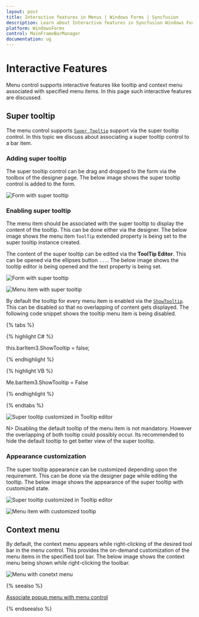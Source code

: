 ```yaml
---
layout: post
title: Interactive features in Menus | Windows Forms | Syncfusion
description: Learn about Interactive features in Syncfusion Windows Forms Menu control, its elements and more details.
platform: WindowsForms
control: MainFrameBarManager 
documentation: ug
---
```


# Interactive Features

Menu control supports interactive features like tooltip and context menu associated with specified menu items. In this page such interactive features are discussed.

## Super tooltip

The menu control supports [`Super Tooltip`](https://help.syncfusion.com/cr/windowsforms/Syncfusion.Windows.Forms.Tools.SuperToolTip.html) support via the super tooltip control. In this topic we discuss about associating a super tooltip control to a bar item.

### Adding super tooltip

The super tooltip control can be drag and dropped to the form via the toolbox of the designer page. The below image shows the super tooltip control is added to the form.

![Form with super tooltip](Interactive-Features-images/superToolTip_Form_Designer.png)

### Enabling super tooltip

The menu item should be associated with the super tooltip to display the content of the tooltip. This can be done either via the designer. The below image shows the menu item `ToolTip` extended property is being set to the super tooltip instance created.

The content of the super tooltip can be edited via the **ToolTip Editor**. This can be opened via the ellipses button `...`. The below image shows the tooltip editor is being opened and the text property is being set.

![Form with super tooltip](Interactive-Features-images/toolTipEditor.png)

![Menu item with super tooltip](Interactive-Features-images/toolTipEditor_TextUpdated.png)

By default the tooltip for every menu item is enabled via the [`ShowTooltip`](https://help.syncfusion.com/cr/windowsforms/Syncfusion.Windows.Forms.Tools.XPMenus.BarItem.html#Syncfusion_Windows_Forms_Tools_XPMenus_BarItem_ShowTooltip). This can be disabled so that no overlapping of content gets displayed. The following code snippet shows the tooltip menu item is being disabled.

{% tabs %}

{% highlight C# %}

this.barItem3.ShowTooltip = false;

{% endhighlight %}

{% highlight VB %}

Me.barItem3.ShowTooltip = False

{% endhighlight %}

{% endtabs %}

![Super tooltip customized in Tooltip editor](Interactive-Features-images/menuItem_with_SuperToolTip.png)

N> Disabling the default tooltip of the menu item is not mandatory. However the overlapping of both tooltip could possibly occur. Its recommended to hide the default tooltip to get better view of the super tooltip.

### Appearance customization

The super tooltip appearance can be customized depending upon the requirement. This can be done via the designer page while editing the tooltip. The below image shows the appearance of the super tooltip with customized state.

![Super tooltip customized in Tooltip editor](Interactive-Features-images/toolTipEditor_Styling.png)

![Menu item with customized tooltip](Interactive-Features-images/menuItem_with_SuperToolTip_Customized.png)

## Context menu

By default, the context menu appears while right-clicking of the desired tool bar in the menu control. This provides the on-demand customization of the menu items in the specified tool bar. The below image shows the context menu being shown while right-clicking the toolbar.

![Menu with conetxt menu](Interactive-Features-images/contextMenu_in_Toolbar.png)

{% seealso %}

[Associate popup menu with menu control](https://help.syncfusion.com/windowsforms/popupmenu/how-to-associate-popup-menu-with-bar-manager)

{% endseealso %}
